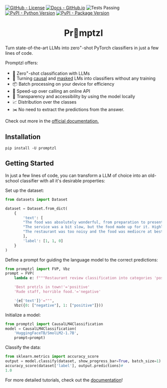 <!--- BADGES: START --->
[![GitHub - License](https://img.shields.io/badge/License-Apache-yellow.svg)][#github-license]
[![Docs - GitHub.io](https://img.shields.io/static/v1?logo=github&style=flat&color=pink&label=docs&message=promptzl)][#docs-package]
![Tests Passing](https://github.com/lazerlambda/promptzl/actions/workflows/python-package.yml/badge.svg)
[![PyPI - Python Version](https://img.shields.io/pypi/pyversions/promptzl?logo=pypi&style=flat)][#pypi-package]
[![PyPI - Package Version](https://img.shields.io/pypi/v/promptzl?logo=pypi&style=flat)][#pypi-package]

[#github-license]: https://github.com/LazerLambda/Promptzl/blob/main/LICENSE.md
[#docs-package]: https://promptzl.readthedocs.io/en/latest/
[#pypi-package]: https://pypi.org/project/promptzl/
<!--- BADGES: END --->


<!-- TODO -->
<h1 align="center">Pr🥨mptzl</h1>

Turn state-of-the-art LLMs into zero<sup>+</sup>-shot PyTorch classifiers in just a few lines of code.

Promptzl offers:
   - 🤖 Zero<sup>+</sup>-shot classification with LLMs
   - 🤗 Turning [causal](https://huggingface.co/models?pipeline_tag=text-generation>) and [masked](https://huggingface.co/models?pipeline_tag=fill-mask>) LMs into classifiers without any training
   - 📦 Batch processing on your device for efficiency
   - 🚀 Speed-up over calling an online API
   - 🔎 Transparency and accessibility by using the model locally
   - 📈 Distribution over the classes
   - ✂️ No need to extract the predictions from the answer.

Check out more in the [official documentation.](https://promptzl.readthedocs.io/en/latest/)

## Installation


`pip install -U promptzl`

## Getting Started

In just a few lines of code, you can transform a LLM of choice into an old-school classifier with all it's desirable properties:

Set up the dataset:
```python
from datasets import Dataset

dataset = Dataset.from_dict(
    {
        'text': [
        "The food was absolutely wonderful, from preparation to presentation, very pleasing.",
        "The service was a bit slow, but the food made up for it. Highly recommend the pasta!",
        "The restaurant was too noisy and the food was mediocre at best. Not worth the price.",
        ],
        'label': [1, 1, 0]
    }
)
```

Define a prompt for guiding the language model to the correct predictions:
```python
from promptzl import FVP, Vbz
prompt = FVP(
    lambda e: f"""Restaurant review classification into categories 'positive' or 'negative'.

    'Best pretzls in town!'='positive'
    'Rude staff, horrible food.'='negative'

    '{e['text']}'=""",
    Vbz({0: ["negative"], 1: ["positive"]}))
```

Initialize a model:
```python
from promptzl import CausalLM4Classification
model = CausalLM4Classification(
    'HuggingFaceTB/SmolLM2-1.7B',
    prompt=prompt)
```

Classify the data:
```python
from sklearn.metrics import accuracy_score
output = model.classify(dataset, show_progress_bar=True, batch_size=1)
accuracy_score(dataset['label'], output.predictions)#
1.0
```

For more detailed tutorials, check out the [documentation](https://promptzl.readthedocs.io/en/latest/)!

